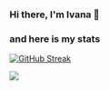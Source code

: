 ### Hi there, I'm Ivana 👋

### and here is my stats
  
[![GitHub Streak](https://streak-stats.demolab.com/?user=ivanapuspita&theme=dark)](https://git.io/streak-stats)

  <img src="https://github-readme-stats.vercel.app/api/top-langs/?username=ivanapuspita&layout=compact&theme=dark&langs_count=12"/><br />
</p>

<!--
**ivanapuspita/ivanapuspita** is a ✨ _special_ ✨ repository because its `README.md` (this file) appears on your GitHub profile.

Here are some ideas to get you started:

- 🔭 I’m currently working on ...
- 🌱 I’m currently learning ...
- 👯 I’m looking to collaborate on ...
- 🤔 I’m looking for help with ...
- 💬 Ask me about ...
- 📫 How to reach me: ...
- 😄 Pronouns: ...
- ⚡ Fun fact: ...
-->
